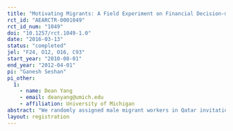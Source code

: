 ```yaml
---
title: "Motivating Migrants: A Field Experiment on Financial Decision-making in Transnational Households"
rct_id: "AEARCTR-0001049"
rct_id_num: "1049"
doi: "10.1257/rct.1049-1.0"
date: "2016-03-13"
status: "completed"
jel: "F24, O12, O16, C93"
start_year: "2010-08-01"
end_year: "2012-04-01"
pi: "Ganesh Seshan"
pi_other:
  1:
    - name: Dean Yang
    - email: deanyang@umich.edu
    - affiliation: University of Michigan
abstract: "We randomly assigned male migrant workers in Qatar invitations to a motivational workshop aimed at improving financial habits and encouraging joint decision-making with spouses back home in India. 13–17 months later, we surveyed migrants and wives to estimate intent-to-treat impacts in their transnational households. Wives of treated migrants changed their financial practices and became more likely to seek out financial education themselves. Treated migrants and their wives became more likely to make joint decisions on money matters. Treatment effects on financial outcomes show potential heterogeneity, with those with lower prior savings saving differentially more than those with higher prior savings."
layout: registration
---
```


